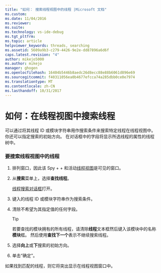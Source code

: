 ```yaml
---
title: "如何： 搜索线程视图中的线程 |Microsoft 文档"
ms.custom: 
ms.date: 11/04/2016
ms.reviewer: 
ms.suite: 
ms.technology: vs-ide-debug
ms.tgt_pltfrm: 
ms.topic: article
helpviewer_keywords: threads, searching
ms.assetid: 5609a9b3-c279-4426-9e2e-dd87896a6d6f
caps.latest.revision: "4"
author: mikejo5000
ms.author: mikejo
manager: ghogen
ms.openlocfilehash: 16404b5446b8aedc26d8ecc88e88b6061d896e69
ms.sourcegitcommit: f40311056ea0b4677efcca74a285dbb0ce0e7974
ms.translationtype: MT
ms.contentlocale: zh-CN
ms.lasthandoff: 10/31/2017
---
```

# <a name="how-to-search-for-a-thread-in-threads-view"></a>如何：在线程视图中搜索线程
可以通过将其线程 ID 或模块字符串用作搜索条件来搜索特定线程在线程视图中。 你还可以指定搜索的初始方向。 在对话框中的字段将显示所选线程的属性的线程树中。  
  
### <a name="to-search-for-a-thread-in-threads-view"></a>要搜索线程视图中的线程  
  
1.  排列窗口，因此该 Spy + + 和活动[线程视图](../debugger/threads-view.md)是可见的窗口。  
  
2.  从**搜索**菜单上，选择**查找线程**。  
  
     [线程搜索对话框](../debugger/thread-search-dialog-box.md)打开。  
  
3.  键入的线程 ID 或模块字符串作为搜索条件。  
  
4.  清除不希望为其指定值的任何字段。  
  
    > [!TIP]
    >  若要查找的模块拥有的所有线程，请清除**线程**文本框然后键入该模块中的名称**模块**框。 然后使用**查找下一个**表示不继续搜索线程。  
  
5.  选择**向上**或**下**搜索的初始方向。  
  
6.  单击“确定”。  
  
 如果找到匹配的线程，则它将突出显示在线程视图窗口中。